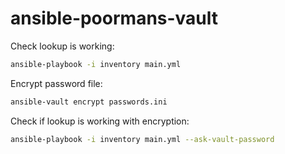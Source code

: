 # ansible-poormans-vault

Check lookup is working:

```bash
ansible-playbook -i inventory main.yml
```

Encrypt password file:

```bash
ansible-vault encrypt passwords.ini
```

Check if lookup is working with encryption:

```bash
ansible-playbook -i inventory main.yml --ask-vault-password
```
